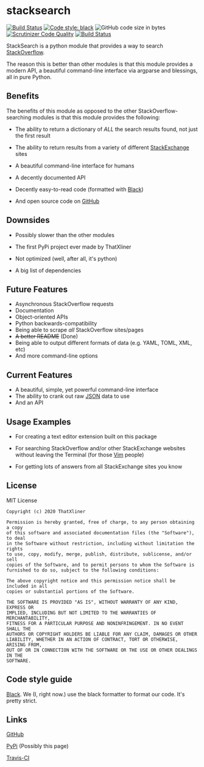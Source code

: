 # stacksearch

[![Build Status](https://travis-ci.com/ThatXliner/stacksearch.svg?branch=master)](https://travis-ci.com/ThatXliner/stacksearch) [![Code style: black](https://img.shields.io/badge/code%20style-black-000000.svg)](https://github.com/psf/black) ![GitHub code size in bytes](https://img.shields.io/github/languages/code-size/ThatXliner/stacksearch) [![Scrutinizer Code Quality](https://scrutinizer-ci.com/g/ThatXliner/stacksearch/badges/quality-score.png?b=master)](https://scrutinizer-ci.com/g/ThatXliner/stacksearch/?branch=master) [![Build Status](https://scrutinizer-ci.com/g/ThatXliner/stacksearch/badges/build.png?b=master)](https://scrutinizer-ci.com/g/ThatXliner/stacksearch/build-status/master)

StackSearch is a python module that provides a way to search [StackOverflow](https://stackoverflow.com/).

The reason this is better than other modules is that this module provides a modern API, a beautiful command-line interface via argparse and blessings, all in pure Python.

## Benefits

The benefits of this module as opposed to the other StackOverflow-searching modules is that this module provides the following:

- The ability to return a dictionary of _ALL_ the search results found, not just the first result

- The ability to return results from a variety of different [StackExchange](https://stackexchange.com/) sites

- A beautiful command-line interface for humans

- A decently documented API

- Decently easy-to-read code (formatted with [Black](<(https://github.com/psf/black)>))

- And open source code on [GitHub](https://github.com/ThatXliner/stacksearch/tree/Stable)

## Downsides

- Possibly slower than the other modules

- The first PyPi project ever made by ThatXliner

- Not optimized (well, after all, it's python)

- A big list of dependencies

## Future Features

- Asynchronous StackOverflow requests
- Documentation
- Object-oriented APIs
- Python backwards-compatibility
- Being able to scrape _all_ StackOverflow sites/pages
- ~~A better README~~ (Done)
- Being able to output different formats of data (e.g. YAML, TOML, XML, etc)
- And more command-line options

## Current Features

- A beautiful, simple, yet powerful command-line interface
- The ability to crank out raw [JSON](https://www.json.org/json-en.html) data to use
- And an API

## Usage Examples

- For creating a text editor extension built on this package

- For searching StackOverflow and/or other StackExchange websites without leaving the Terminal (for those [Vim](https://www.vim.org/) people)

- For getting lots of answers from all StackExchange sites you know

## License

MIT License

```text
Copyright (c) 2020 ThatXliner

Permission is hereby granted, free of charge, to any person obtaining a copy
of this software and associated documentation files (the "Software"), to deal
in the Software without restriction, including without limitation the rights
to use, copy, modify, merge, publish, distribute, sublicense, and/or sell
copies of the Software, and to permit persons to whom the Software is
furnished to do so, subject to the following conditions:

The above copyright notice and this permission notice shall be included in all
copies or substantial portions of the Software.

THE SOFTWARE IS PROVIDED "AS IS", WITHOUT WARRANTY OF ANY KIND, EXPRESS OR
IMPLIED, INCLUDING BUT NOT LIMITED TO THE WARRANTIES OF MERCHANTABILITY,
FITNESS FOR A PARTICULAR PURPOSE AND NONINFRINGEMENT. IN NO EVENT SHALL THE
AUTHORS OR COPYRIGHT HOLDERS BE LIABLE FOR ANY CLAIM, DAMAGES OR OTHER
LIABILITY, WHETHER IN AN ACTION OF CONTRACT, TORT OR OTHERWISE, ARISING FROM,
OUT OF OR IN CONNECTION WITH THE SOFTWARE OR THE USE OR OTHER DEALINGS IN THE
SOFTWARE.
```

## Code style guide

[Black](https://github.com/psf/black). We (I, right now.) use the black formatter to format our code. It's pretty strict.

## Links

[GitHub](https://github.com/ThatXliner/stacksearch/tree/Stable)

[PyPi](https://pypi.org/project/stacksearch/) (Possibly this page)

[Travis-CI](https://travis-ci.com/github/ThatXliner/stacksearch)
